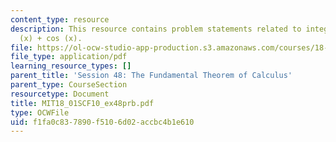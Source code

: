 ```yaml
---
content_type: resource
description: This resource contains problem statements related to integral of sin
  (x) + cos (x).
file: https://ol-ocw-studio-app-production.s3.amazonaws.com/courses/18-01sc-single-variable-calculus-fall-2010/f1fa0c837890f5106d02accbc4b1e610_MIT18_01SCF10_ex48prb.pdf
file_type: application/pdf
learning_resource_types: []
parent_title: 'Session 48: The Fundamental Theorem of Calculus'
parent_type: CourseSection
resourcetype: Document
title: MIT18_01SCF10_ex48prb.pdf
type: OCWFile
uid: f1fa0c83-7890-f510-6d02-accbc4b1e610
---
```

